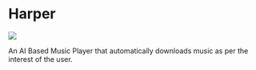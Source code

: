 # Harper

![](https://img.shields.io/badge/Language-Swift-blue)

An AI Based Music Player that automatically downloads music as per the interest of the user.




